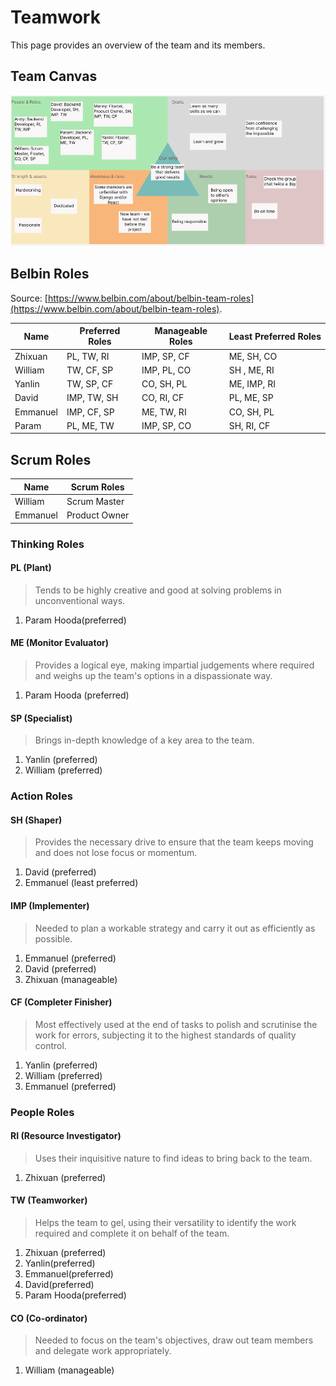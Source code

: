 # Teamwork

This page provides an overview of the team and its members.

## Team Canvas

[![TeamCanvas](images/teamCanvas.PNG)](images/teamCanvas.PNG)

## Belbin Roles

Source: [https://www.belbin.com/about/belbin-team-roles](https://www.belbin.com/about/belbin-team-roles).

| **Name**       | **Preferred Roles** | **Manageable Roles** | **Least Preferred Roles** |
| -------------- | ------------------- | -------------------- | ------------------------- |
| Zhixuan        | PL, TW, RI          | IMP, SP, CF          | ME, SH, CO                |
| William        | TW, CF, SP          | IMP, PL, CO          | SH , ME, RI               |
| Yanlin         | TW, SP, CF          | CO, SH, PL           | ME, IMP, RI               |
| David          | IMP, TW, SH         | CO, RI, CF           | PL, ME, SP                |
| Emmanuel       | IMP, CF, SP         | ME, TW, RI           | CO, SH, PL                |
| Param          | PL, ME, TW          | IMP, SP, CO          | SH, RI, CF                |

## Scrum Roles
| **Name**       | **Scrum Roles**     | 
| -------------- | ------------------- | 
| William        | Scrum Master        |
| Emmanuel       | Product Owner       |

### Thinking Roles

#### PL (Plant)

> Tends to be highly creative and good at solving problems in unconventional ways.

1. Param Hooda(preferred)

#### ME (Monitor Evaluator)

> Provides a logical eye, making impartial judgements where required and weighs up the team's options in a dispassionate way.

1. Param Hooda (preferred)

#### SP (Specialist)

> Brings in-depth knowledge of a key area to the team.

1. Yanlin (preferred)
2. William (preferred)

### Action Roles

#### SH (Shaper)

> Provides the necessary drive to ensure that the team keeps moving and does not lose focus or momentum.

1. David (preferred)
2. Emmanuel (least preferred)

#### IMP (Implementer)

> Needed to plan a workable strategy and carry it out as efficiently as possible.

1. Emmanuel (preferred)
2. David (preferred)
3. Zhixuan (manageable)

#### CF (Completer Finisher)

> Most effectively used at the end of tasks to polish and scrutinise the work for errors, subjecting it to the highest standards of quality control.

1. Yanlin (preferred)
2. William (preferred)
3. Emmanuel (preferred)

### People Roles

#### RI (Resource Investigator)

> Uses their inquisitive nature to find ideas to bring back to the team. 

1. Zhixuan (preferred)

#### TW (Teamworker)

> Helps the team to gel, using their versatility to identify the work required and complete it on behalf of the team.

1. Zhixuan (preferred)
2. Yanlin(preferred)
3. Emmanuel(preferred)
4. David(preferred)
5. Param Hooda(preferred)

#### CO (Co-ordinator)

> Needed to focus on the team's objectives, draw out team members and delegate work appropriately.

1. William (manageable)